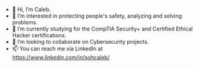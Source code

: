- 👋 Hi, I’m Caleb.
- 👀 I’m interested in protecting people's safety, analyzing and solving problems.
- 🌱 I’m currently studying for the CompTIA Security+ and Certified Ethical Hacker certifications.
- 💞️ I’m looking to collaborate on Cybersecurity projects.
- 📫 You can reach me via LinkedIn at https://www.linkedin.com/in/sohcaleb/

<!---
sohscaleb/sohscaleb is a ✨ special ✨ repository because its `README.md` (this file) appears on your GitHub profile.
You can click the Preview link to take a look at your changes.
--->
